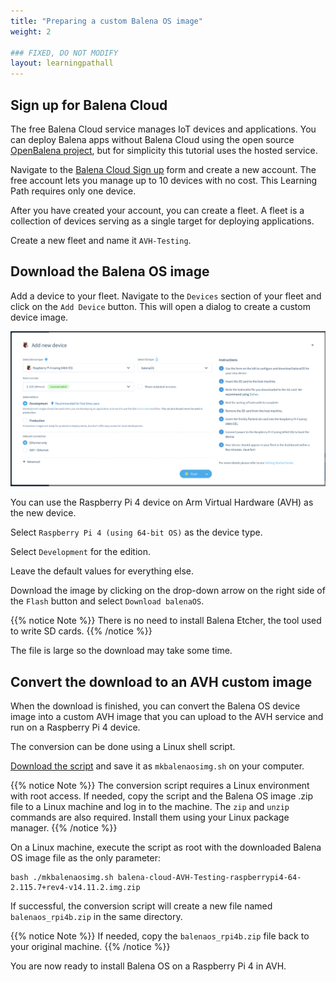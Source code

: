 ```yaml
---
title: "Preparing a custom Balena OS image"
weight: 2

### FIXED, DO NOT MODIFY
layout: learningpathall
---
```


## Sign up for Balena Cloud

The free Balena Cloud service manages IoT devices and applications. You can deploy Balena apps without Balena Cloud using the open source [OpenBalena project](https://github.com/balena-io/open-balena), but for simplicity this tutorial uses the hosted service.

Navigate to the [Balena Cloud Sign up](https://dashboard.balena-cloud.com/signup) form and create a new account. The free account lets you manage up to 10 devices with no cost. This Learning Path requires only one device. 

After you have created your account, you can create a fleet. A fleet is a collection of devices serving as a single target for deploying applications. 

Create a new fleet and name it `AVH-Testing`.

## Download the Balena OS image

Add a device to your fleet. Navigate to the `Devices` section of your fleet and click on the `Add Device` button. This will open a dialog to create a custom device image.

![Add Device dialog window](add_device.png)

You can use the Raspberry Pi 4 device on Arm Virtual Hardware (AVH) as the new device.

Select `Raspberry Pi 4 (using 64-bit OS)` as the device type.

Select `Development` for the edition. 

Leave the default values for everything else.

Download the image by clicking on the drop-down arrow on the right side of the `Flash` button and select `Download balenaOS`.

{{% notice Note %}}
There is no need to install Balena Etcher, the tool used to write SD cards.
{{% /notice %}}

The file is large so the download may take some time. 

## Convert the download to an AVH custom image

When the download is finished, you can convert the Balena OS device image into a custom AVH image that you can upload to the AVH service and run on a Raspberry Pi 4 device. 

The conversion can be done using a Linux shell script. 

[Download the script](/learning-paths/iot/avh_balena/mkbalenaosimg.sh) and save it as `mkbalenaosimg.sh` on your computer.

{{% notice Note %}}
The conversion script requires a Linux environment with root access. If needed, copy the script and the Balena OS image .zip file to a Linux machine and log in to the machine. The `zip` and `unzip` commands are also required. Install them using your Linux package manager.
{{% /notice %}}

On a Linux machine, execute the script as root with the downloaded Balena OS image file as the only parameter:

```
bash ./mkbalenaosimg.sh balena-cloud-AVH-Testing-raspberrypi4-64-2.115.7+rev4-v14.11.2.img.zip
```

If successful, the conversion script will create a new file named `balenaos_rpi4b.zip` in the same directory. 

{{% notice Note %}}
If needed, copy the `balenaos_rpi4b.zip` file back to your original machine. 
{{% /notice %}}

You are now ready to install Balena OS on a Raspberry Pi 4 in AVH.
